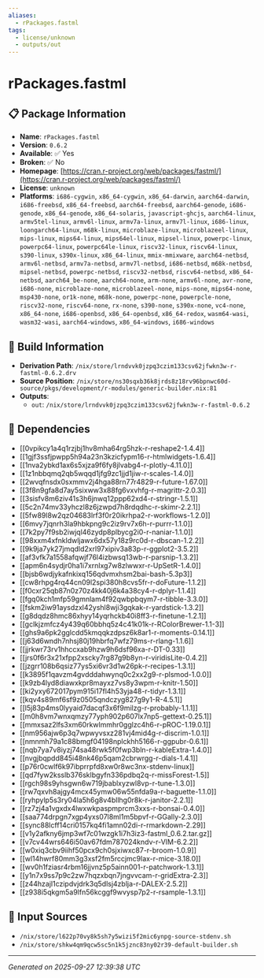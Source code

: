 ```yaml
---
aliases:
  - rPackages.fastml
tags:
  - license/unknown
  - outputs/out
---
```


# rPackages.fastml

## 📋 Package Information

- **Name**: `rPackages.fastml`
- **Version**: `0.6.2`
- **Available**: ✅ Yes
- **Broken**: ✅ No
- **Homepage**: [https://cran.r-project.org/web/packages/fastml/](https://cran.r-project.org/web/packages/fastml/)
- **License**: `unknown`
- **Platforms**: `i686-cygwin`, `x86_64-cygwin`, `x86_64-darwin`, `aarch64-darwin`, `i686-freebsd`, `x86_64-freebsd`, `aarch64-freebsd`, `aarch64-genode`, `i686-genode`, `x86_64-genode`, `x86_64-solaris`, `javascript-ghcjs`, `aarch64-linux`, `armv5tel-linux`, `armv6l-linux`, `armv7a-linux`, `armv7l-linux`, `i686-linux`, `loongarch64-linux`, `m68k-linux`, `microblaze-linux`, `microblazeel-linux`, `mips-linux`, `mips64-linux`, `mips64el-linux`, `mipsel-linux`, `powerpc-linux`, `powerpc64-linux`, `powerpc64le-linux`, `riscv32-linux`, `riscv64-linux`, `s390-linux`, `s390x-linux`, `x86_64-linux`, `mmix-mmixware`, `aarch64-netbsd`, `armv6l-netbsd`, `armv7a-netbsd`, `armv7l-netbsd`, `i686-netbsd`, `m68k-netbsd`, `mipsel-netbsd`, `powerpc-netbsd`, `riscv32-netbsd`, `riscv64-netbsd`, `x86_64-netbsd`, `aarch64_be-none`, `aarch64-none`, `arm-none`, `armv6l-none`, `avr-none`, `i686-none`, `microblaze-none`, `microblazeel-none`, `mips-none`, `mips64-none`, `msp430-none`, `or1k-none`, `m68k-none`, `powerpc-none`, `powerpcle-none`, `riscv32-none`, `riscv64-none`, `rx-none`, `s390-none`, `s390x-none`, `vc4-none`, `x86_64-none`, `i686-openbsd`, `x86_64-openbsd`, `x86_64-redox`, `wasm64-wasi`, `wasm32-wasi`, `aarch64-windows`, `x86_64-windows`, `i686-windows`

## 🔧 Build Information

- **Derivation Path**: `/nix/store/lrndvvk0jzpq3czim133csv62jfwkn3w-r-fastml-0.6.2.drv`
- **Source Position**: `/nix/store/ns30sqxb36k8jrds8z18rv96bpnwc60d-source/pkgs/development/r-modules/generic-builder.nix:81`
- **Outputs**:
  - `out`:  `/nix/store/lrndvvk0jzpq3czim133csv62jfwkn3w-r-fastml-0.6.2`

## 🔗 Dependencies

- [[0vpikcy1a4q1rzjbj1hv8mha64rg5hzk-r-reshape2-1.4.4]]
- [[1gjf3ssfjpwpp5h94a23n3kzicfypm16-r-htmlwidgets-1.6.4]]
- [[1nva2ybkd1ax6s5xjza9f6fy8jlvabg4-r-plotly-4.11.0]]
- [[1z1nbbqmq2qb5wqqd1jfg9zc1jjd1jiw-r-scales-1.4.0]]
- [[2wvqfnsdx0sxmmv2j4hga88rn77r4829-r-future-1.67.0]]
- [[3f8n9gfa8d7ay5sixww3x88fg6vxvhfg-r-magrittr-2.0.3]]
- [[3sisfv8m6ziv41s3h6jnwq12ppp62xd4-r-stringr-1.5.1]]
- [[5c2n74mv33yhczl8z6jzwpd7h8rdqdhc-r-skimr-2.2.1]]
- [[5fw89l8w2qz04683lrf3f0r20ikrhpa2-r-workflows-1.2.0]]
- [[6mvy7jqnrh3la9hbkpng9c2iz9rv7x6h-r-purrr-1.1.0]]
- [[7k2py7f9sb2iwjql46zydp8plbycg2i0-r-naniar-1.1.0]]
- [[98xxm4xfnkldwljawx6dx57y18z9rc0d-r-dbscan-1.2.2]]
- [[9k9ja7yk27jmqdld2xrl97xipiv3a83p-r-ggplot2-3.5.2]]
- [[af3vfk7a1558afqwjf76l4izbwsq13wb-r-parsnip-1.3.2]]
- [[apm6n4sydjr0ha1i7xrnlxg7w8zlwwxr-r-UpSetR-1.4.0]]
- [[bjsb6wdjykafnkixq156qdvmxhsm2bai-bash-5.3p3]]
- [[cw8rhpg4rq44cn09l2spi380h8cvs5fr-r-doFuture-1.1.2]]
- [[f0cxr25qb87n0z70z4kk40j6k4a38cy4-r-dplyr-1.1.4]]
- [[fgq0kch1mfp59gmnlam4f92qwbpbqym7-r-tibble-3.3.0]]
- [[fskm2iw91aysdzxl42yshl8wji3gqkak-r-yardstick-1.3.2]]
- [[g8dqdz8hmc86xhyy14yqrhckb40i8ff3-r-finetune-1.2.1]]
- [[gclkjzmfcz4y439q60bbhq5z4c41k01k-r-RColorBrewer-1.1-3]]
- [[ghs9a6pk2gglcdd5kmqqkzdpsz6k8ar1-r-moments-0.14.1]]
- [[j63d6wndh7nhsj80j19hbrfq7wfz79ms-r-rlang-1.1.6]]
- [[jjrkwr73rv1hhccxab9hzw9h6dsf96xa-r-DT-0.33]]
- [[jrs0f6r3x21xfpp2xscky7rg87g9b8yn-r-viridisLite-0.4.2]]
- [[jzgrr108b6qsiz77ys5xi6vr3d1w26pk-r-recipes-1.3.1]]
- [[k3895f1qavzm4gvdddahwynq0c2xx2g9-r-plsmod-1.0.0]]
- [[k9zb4lyd8diawxkpr8mayxz7vs8y3wpm-r-knitr-1.50]]
- [[ki2yxy672017pym915i17fl4h53yja48-r-tidyr-1.3.1]]
- [[kqv4s89mf6sf9z0505qndczyg827g9y1-R-4.5.1]]
- [[l5j83p4ms0lyyaid7dacqf3x6f9milzg-r-probably-1.1.1]]
- [[m0h8vm7wnxqmzy77yph902p607lx7np5-gettext-0.25.1]]
- [[mmxsaz2lfs3xm60rkwlmmhr0gglzc4h6-r-pROC-1.19.0.1]]
- [[nm956ajw6p3q7wpwyvsxz281vj4mid4g-r-discrim-1.0.1]]
- [[nmnmh79a1c88bmgf04198nplckhh5166-r-ggpubr-0.6.1]]
- [[nqb7ya7v8iyzj74sa48rwk5f0fwp3bln-r-kableExtra-1.4.0]]
- [[nvgjbqpdd845i48nk46p5qam2cbrwrgg-r-dials-1.4.1]]
- [[p76r0cwlf6k97ibprrpfd8xw0r8wc3nx-stdenv-linux]]
- [[qd7fyw2ksslb376sklbgyfn336pdbq2q-r-missForest-1.5]]
- [[rgch98s9yhsgwn6w719jbablxyzwl8vp-r-tune-1.3.0]]
- [[rw7qxvh8ajgy4mcx45ymw06w55nfda9a-r-baguette-1.1.0]]
- [[ryhpylp5s3ry04la5h6g8v4bllhg0r8k-r-janitor-2.2.1]]
- [[rz7zj4a1vgxdx4lwxwkpaspmprcm3xxs-r-bonsai-0.4.0]]
- [[saa774drpgn7xgp4yxs07l8ml1m5bpvf-r-GGally-2.3.0]]
- [[sync88lcff14cri0157kq4fi1amn02di-r-rmarkdown-2.29]]
- [[v1y2afkny6jmp3wf7c01wzgk1i7h3iz3-fastml_0.6.2.tar.gz]]
- [[v7cv44wrs646i50av67fdm787024kndv-r-VIM-6.2.2]]
- [[w0xiq3cbv9iihf50pcx9ch0sjxiwxc87-r-broom-1.0.9]]
- [[wl14hwrf80mm3g3xsf2fm5rccjmc9lax-r-mice-3.18.0]]
- [[wv0h1fziasr4rbm16jjvnz5p5ainn001-r-patchwork-1.3.1]]
- [[y1n7x9ss7p9c2zw7hqzxbqn7jngvvcam-r-gridExtra-2.3]]
- [[z44hzajl1czipdvjdrk3q5dlsj4zblja-r-DALEX-2.5.2]]
- [[z938i5qkgm5a9lfn56kcggf9wvysp7p2-r-rsample-1.3.1]]

## 📁 Input Sources

- `/nix/store/l622p70vy8k5sh7y5wizi5f2mic6ynpg-source-stdenv.sh`
- `/nix/store/shkw4qm9qcw5sc5n1k5jznc83ny02r39-default-builder.sh`

---
*Generated on 2025-09-27 12:39:38 UTC*
